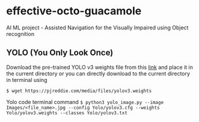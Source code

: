 # effective-octo-guacamole
AI ML project - Assisted Navigation for the Visually Impaired using Object recognition

## YOLO (You Only Look Once)
 
Download the pre-trained YOLO v3 weights file from this [link](https://pjreddie.com/media/files/yolov3.weights) and place it in the current directory or you can directly download to the current directory in terminal using
 
 `$ wget https://pjreddie.com/media/files/yolov3.weights`

Yolo code terminal command
`$ python3 yolo_image.py --image Images/<file_name>.jpg --config Yolo/yolov3.cfg --weights Yolo/yolov3.weights --classes Yolo/yolov3.txt`